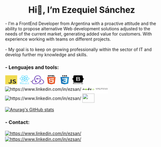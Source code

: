 <h1 align="center"> Hi👋, I’m Ezequiel Sánchez </h1> 
- I'm a FrontEnd Developer from Argentina with a proactive attitude and the ability to propose alternative Web development solutions adjusted to the needs of the current market, generating added value for customers. With experience working with teams on different projects.<br></br>
- My goal is to keep on growing professionally within the sector of IT and develop further my knowledge and skills.

<h3>- Lenguajes and tools:</h3>
<p>
  
<a> 
  <img align="center" src="https://raw.githubusercontent.com/devicons/devicon/master/icons/javascript/javascript-original.svg" alt="https://www.linkedin.com/in/ezsan/" height="30" width="40" style="max-width:100%;">  
</a>  
  
  
<a href="https://reactjs.org/"> 
  <img align="center" src="https://raw.githubusercontent.com/devicons/devicon/master/icons/react/react-original-wordmark.svg" alt="https://www.linkedin.com/in/ezsan/" height="30" width="40" style="max-width:100%;">  
</a>

<a> 
  <img align="center" src="https://raw.githubusercontent.com/devicons/devicon/master/icons/redux/redux-original.svg" alt="https://www.linkedin.com/in/ezsan/" height="30" width="40" style="max-width:100%;">  
</a>
  
<a> 
  <img align="center" src="https://raw.githubusercontent.com/devicons/devicon/master/icons/html5/html5-original-wordmark.svg" alt="https://www.linkedin.com/in/ezsan/" height="30" width="40" style="max-width:100%;">  
</a>
  
<a> 
  <img align="center" src="https://raw.githubusercontent.com/devicons/devicon/master/icons/css3/css3-original-wordmark.svg" alt="https://www.linkedin.com/in/ezsan/" height="30" width="40" style="max-width:100%;">  
</a>

<a> 
  <img align="center" src="https://raw.githubusercontent.com/devicons/devicon/master/icons/bootstrap/bootstrap-plain-wordmark.svg" alt="https://www.linkedin.com/in/ezsan/" height="30" width="40" style="max-width:100%;">  
</a>  

<a> 
  <img align="center" src="https://camo.githubusercontent.com/fbfcb9e3dc648adc93bef37c718db16c52f617ad055a26de6dc3c21865c3321d/68747470733a2f2f7777772e766563746f726c6f676f2e7a6f6e652f6c6f676f732f6769742d73636d2f6769742d73636d2d69636f6e2e737667" alt="https://www.linkedin.com/in/ezsan/" height="30" width="40" style="max-width:100%;">  
</a>    
  
<a> 
  <img align="center" src="https://raw.githubusercontent.com/devicons/devicon/master/icons/nodejs/nodejs-original-wordmark.svg" alt="https://www.linkedin.com/in/ezsan/" height="30" width="40" style="max-width:100%;">  
</a> 
  
<a> 
  <img align="center" src="https://raw.githubusercontent.com/devicons/devicon/master/icons/express/express-original-wordmark.svg" alt="https://www.linkedin.com/in/ezsan/" height="30" width="40" style="max-width:100%;">  
</a>   
  
<a> 
  <img align="center" src="https://sass-lang.com/assets/img/logos/logo-b6e1ef6e.svg" alt="https://www.linkedin.com/in/ezsan/" height="30" width="40" style="max-width:100%;">  
</a>     
  
<a> 
  <img align="center" src="https://raw.githubusercontent.com/mui/material-ui/master/docs/public/static/logo.svg" height="30" width="40" style="max-width:100%;">  
</a>   

</p>

[![Anurag's GitHub stats](https://github-readme-stats.vercel.app/api/top-langs?username=ezSan&layout=compact&theme=onedark)](https://github.com/ezSan/github-readme-stats)

<h3>- Contact:</h3>

<p>
  <a href="https://www.linkedin.com/in/ezsan/"> 
  <img align="center" src="https://raw.githubusercontent.com/rahuldkjain/github-profile-readme-generator/master/src/images/icons/Social/linked-in-alt.svg" alt="https://www.linkedin.com/in/ezsan/" height="30" width="40" style="max-width:100%;">  
</a>

<a href="mailto:ezsandev@gmail.com"> 
  <img align="center" src="https://www.logo.wine/a/logo/Gmail/Gmail-Logo.wine.svg" alt="https://www.linkedin.com/in/ezsan/" height="30" width="40" style="max-width:100%;">  
</a>
</p>






<!---
ezSan/ezSan is a ✨ special ✨ repository because its `README.md` (this file) appears on your GitHub profile.
You can click the Preview link to take a look at your changes.
--->
